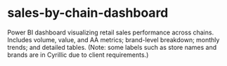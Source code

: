 # sales-by-chain-dashboard
Power BI dashboard visualizing retail sales performance across chains. Includes volume, value, and AA metrics; brand-level breakdown; monthly trends; and detailed tables. (Note: some labels such as store names and brands are in Cyrillic due to client requirements.)
